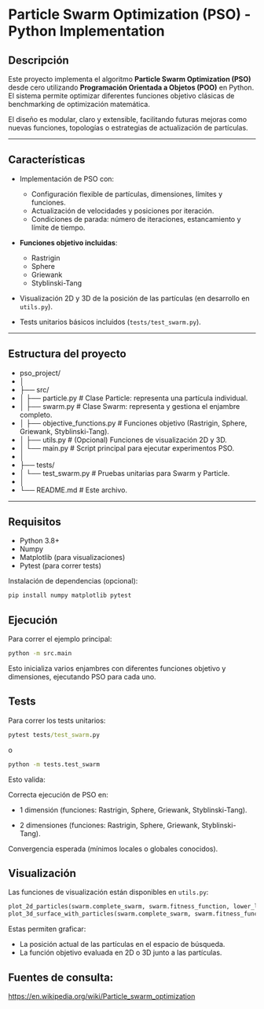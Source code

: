 # Particle Swarm Optimization (PSO) - Python Implementation

## Descripción

Este proyecto implementa el algoritmo **Particle Swarm Optimization (PSO)** desde cero utilizando **Programación Orientada a Objetos (POO)** en Python.  
El sistema permite optimizar diferentes funciones objetivo clásicas de benchmarking de optimización matemática.

El diseño es modular, claro y extensible, facilitando futuras mejoras como nuevas funciones, topologías o estrategias de actualización de partículas.

---

## Características

- Implementación de PSO con:
  - Configuración flexible de partículas, dimensiones, límites y funciones.
  - Actualización de velocidades y posiciones por iteración.
  - Condiciones de parada: número de iteraciones, estancamiento y límite de tiempo.

- **Funciones objetivo incluidas**:
  - Rastrigin
  - Sphere
  - Griewank
  - Styblinski-Tang

- Visualización 2D y 3D de la posición de las partículas (en desarrollo en `utils.py`).

- Tests unitarios básicos incluidos (`tests/test_swarm.py`).

---

## Estructura del proyecto

- pso_project/
- │
- ├── src/
- │ ├── particle.py # Clase Particle: representa una partícula individual.
- │ ├── swarm.py # Clase Swarm: representa y gestiona el enjambre completo.
- │ ├── objective_functions.py # Funciones objetivo (Rastrigin, Sphere, Griewank, Styblinski-Tang).
- │ ├── utils.py # (Opcional) Funciones de visualización 2D y 3D.
- │ └── main.py # Script principal para ejecutar experimentos PSO.
- │
- ├── tests/
- │ └── test_swarm.py # Pruebas unitarias para Swarm y Particle.
- │
- └── README.md # Este archivo.

---

## Requisitos

- Python 3.8+
- Numpy
- Matplotlib (para visualizaciones)
- Pytest (para correr tests)

Instalación de dependencias (opcional):

```bash
pip install numpy matplotlib pytest
```

## Ejecución

Para correr el ejemplo principal:

```bash
python -m src.main
```

Esto inicializa varios enjambres con diferentes funciones objetivo y dimensiones, ejecutando PSO para cada uno.

## Tests
Para correr los tests unitarios:
```cmd
pytest tests/test_swarm.py
```
o
```cmd
python -m tests.test_swarm
```
Esto valida:

Correcta ejecución de PSO en:

- 1 dimensión (funciones: Rastrigin, Sphere, Griewank, Styblinski-Tang).

- 2 dimensiones (funciones: Rastrigin, Sphere, Griewank, Styblinski-Tang).

Convergencia esperada (mínimos locales o globales conocidos).

## Visualización

Las funciones de visualización están disponibles en `utils.py`:

```python
plot_2d_particles(swarm.complete_swarm, swarm.fitness_function, lower_limit, upper_limit)
plot_3d_surface_with_particles(swarm.complete_swarm, swarm.fitness_function, lower_limit, upper_limit)
```
Estas permiten graficar:

- La posición actual de las partículas en el espacio de búsqueda.
- La función objetivo evaluada en 2D o 3D junto a las partículas.

## Fuentes de consulta: 
https://en.wikipedia.org/wiki/Particle_swarm_optimization
